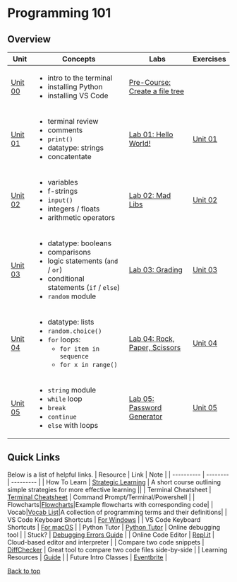 # <a id="top"></a>Programming 101

## Overview

| Unit| Concepts| Labs| Exercises|
| ----|-------- | --- |------ | 
| [Unit 00](/units/unit_00.md) | <ul><li>intro to the terminal</li> <li>installing Python</li> <li>installing VS Code</li></ul>                                                          |[Pre-Course: Create a file tree](/practice/unit_0/exercise_1.md)                                    ||                               |
| [Unit 01](/units/unit-1.md) | <ul><li>terminal review</li> <li>comments</li> <li>`print()`</li> <li>datatype: strings</li> <li>concatentate</li>                                      | [Lab 01: Hello World!](/labs/hello.md)                                                               | [Unit 01 ](/practice/unit_1/) |
| [Unit 02](/units/unit-2.md) | <ul><li>variables</li> <li>f-strings</li> <li>`input()`</li> <li>integers / floats</li> <li>arithmetic operators</li>     </ul>                                                           | [Lab 02: Mad Libs](/labs/madlibs.md)                                                                                                                                                                                                | [Unit 02 ](/practice/unit_2)  |
| [Unit 03](/units/unit-3.md) | <ul><li>datatype: booleans</li> <li>comparisons</li><li>logic statements (`and` / `or`)</li><li>conditional statements (`if` / `else`)</li> <li>`random` module</li> </ul>           | [Lab 03: Grading](/labs/grading.md)                                                                                                                                                                                                                                                                                                                                                                          | [Unit 03 ](/practice/unit_3/) |
| [Unit 04](/units/unit-4.md) | <ul><li>datatype: lists</li> <li>`random.choice()`</li> <li>`for` loops: <ul><li>`for item in sequence`</li><li>`for x in range()`</li></ul></li> </ul> | [Lab 04: Rock, Paper, Scissors](/labs/rps.md) |                                                                                                                                                                                                                                                                                                                                 [Unit 04 ](/practice/unit_4)  |
| [Unit 05](/units/unit-5.md) | <ul><li>`string` module</li> <li>`while` loop</li><li>`break`</li> <li>`continue`</li> <li>`else` with loops</li></ul>                                  | [Lab 05: Password Generator](/labs/password_generator.md)                                                                                                                                                                                                                                                                                                                                                                                                         | [Unit 05 ](/practice/unit_5/) |

## Quick Links

Below is a list of helpful links.
| Resource | Link | Note |
| ---------- | -------- | --------- |
| How To Learn | [Strategic Learning](/docs/how_to_learn/) | A short course outlining simple strategies for more effective learning ||
| Terminal Cheatsheet | [Terminal Cheatsheet](/docs/terminal_cheatsheet.md) | Command Prompt/Terminal/Powershell |
| Flowcharts|[Flowcharts](/docs/flowcharts/)|Example flowcharts with corresponding code|
| Vocab|[Vocab List](/docs/vocab.md/)|A collection of programming terms and their definitions|
| VS Code Keyboard Shortcuts | [For Windows](https://code.visualstudio.com/shortcuts/keyboard-shortcuts-windows.pdf) |
| VS Code Keyboard Shortcuts | [For macOS](https://code.visualstudio.com/shortcuts/keyboard-shortcuts-macos.pdf) |
| Python Tutor | [Python Tutor](http://pythontutor.com/visualize.html#mode=edit) | Online debugging tool |
| Stuck? | [Debugging Errors Guide](https://github.com/PdxCodeGuild/IntroToProgramming/blob/master/documentation/troubleshooting.md) |
| Online Code Editor | [Repl.it](https://repl.it) | Cloud-based editor and interpreter |
| Compare two code snippets | [DiffChecker](https://www.diffchecker.com/) | Great tool to compare two code files side-by-side |
| Learning Resources | [Guide](https://github.com/PdxCodeGuild/IntroToProgramming/blob/master/documentation/resources.md) | | Future Intro Classes | [Eventbrite](https://www.eventbrite.com/o/pdx-code-guild-17959456298) |

[Back to top](#top)